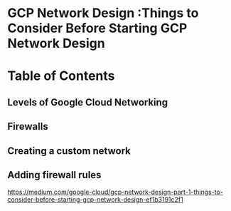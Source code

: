 # GCP Network Design :Things to Consider Before Starting GCP Network Design

# Table of Contents


## Levels of Google Cloud Networking

## Firewalls

## Creating a custom network


## Adding firewall rules



















https://medium.com/google-cloud/gcp-network-design-part-1-things-to-consider-before-starting-gcp-network-design-ef1b3191c2f1
